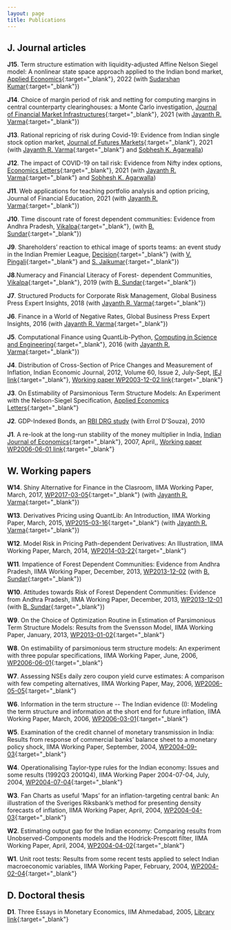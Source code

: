 ```yaml
---
layout: page
title: Publications
---
```


## J. Journal articles 

**J15**. Term structure estimation with liquidity-adjusted Affine Nelson Siegel
model: A nonlinear state space approach applied to the Indian bond market,
[Applied
Economics](https://doi.org/10.1080/00036846.2021.1967866){:target="_blank"},
2022 (with [Sudarshan
Kumar](https://stafflive.iimcal.ac.in/users/sudarshan){:target="_blank"})

**J14**. Choice of margin period of risk and netting for computing margins in
central counterparty clearinghouses: a Monte Carlo investigation, [Journal of
Financial Market
Infrastructures](http://doi.org/10.21314/JFMI.2022.003){:target="_blank"}, 2021
(with [Jayanth R. Varma](https://www.jrvarma.in/){:target="_blank"})

**J13**. Rational repricing of risk during Covid-19: Evidence from Indian single
stock option market, [Journal of Futures
Markets](https://doi.org/10.1002/fut.22240){:target="_blank"}, 2021 (with
[Jayanth R. Varma](https://www.jrvarma.in/){:target="_blank"} and [Sobhesh
K. Agarwalla](https://www.iima.ac.in/faculty-research/faculty-directory/sobhesh-agarwalla))

**J12**. The impact of COVID-19 on tail risk: Evidence from Nifty index options,
[Economics
Letters](https://doi.org/10.1016/j.econlet.2021.109878){:target="_blank"}, 2021
(with [Jayanth R. Varma](https://www.jrvarma.in/){:target="_blank"} and [Sobhesh
K. Agarwalla](https://www.iima.ac.in/faculty-research/faculty-directory/sobhesh-agarwalla))

**J11**. Web applications for teaching portfolio analysis and option pricing,
Journal of Financial Education, 2021 (with [Jayanth
R. Varma](https://www.jrvarma.in/){:target="_blank"})

**J10**. Time discount rate of forest dependent communities: Evidence from
Andhra Pradesh,
[Vikalpa](https://doi.org/10.1177/02560909211015460){:target="_blank"}, (with
[B. Sundar](https://www.icegov.org/people/sundar-balakrishna/){:target="_blank"})

**J9**. Shareholders’ reaction to ethical image of sports teams: an event study
in the Indian Premier League,
[Decision](https://doi.org/10.1007/s40622-019-00230-9){:target="_blank"} (with
[V. Pingali](https://www.iima.ac.in/faculty-research/faculty-directory/Viswanath-Pingali){:target="_blank"}
and [S. Jaikumar](https://www.iimcal.ac.in/users/saravana){:target="_blank"})

**J8**.Numeracy and Financial Literacy of Forest- dependent Communities,
[Vikalpa](https://doi.org/10.1177/0256090919862059){:target="_blank"}, 2019
(with
[B. Sundar](https://www.icegov.org/people/sundar-balakrishna/){:target="_blank"})

**J7**. Structured Products for Corporate Risk Management, Global Business Press
Expert Insights, 2018 (with [Jayanth
R. Varma](https://www.jrvarma.in/){:target="_blank"})

**J6**. Finance in a World of Negative Rates, Global Business Press Expert
Insights, 2016 (with [Jayanth
R. Varma](https://www.jrvarma.in/){:target="_blank"})

**J5**. Computational Finance using QuantLib-Python, [Computing in Science and
Engineering](http://dx.doi.org/10.1109/MCSE.2016.28){:target="_blank"}, 2016
(with [Jayanth R. Varma](https://www.jrvarma.in/){:target="_blank"})
   
**J4**. Distribution of Cross-Section of Price Changes and Measurement of
Inflation, Indian Economic Journal, 2012, Volume 60, Issue 2, July-Sept, [IEJ
link](http://www.iima.ac.in/assets/snippets/workingpaperpdf/2003-12-02vineet.pdf){:target="_blank"},
[Working paper WP2003-12-02
link](http://www.iima.ac.in/assets/snippets/workingpaperpdf/2003-12-02vineet.pdf){:target="_blank"}

**J3**. On Estimability of Parsimonious Term Structure Models: An Experiment
with the Nelson-Siegel Specification, [Applied Economics
Letters](http://www.tandfonline.com/doi/abs/10.1080/13504851.2012.657343){:target="_blank"}

**J2**. GDP-Indexed Bonds, an [RBI DRG
study](http://rbidocs.rbi.org.in/rdocs/Publications/PDFs/DSRS210410.pdf) (with
Errol D'Souza), 2010
   
**J1**. A re-look at the long-run stability of the money multiplier in India,
[Indian Journal of
Economics](http://www.indianjournalofeconomics.com/april2007.htm#4){:target="_blank"},
2007, April,, [Working paper WP2006-06-01
link](http://www.iima.ac.in/assets/snippets/workingpaperpdf/2004-09-02vineet.pdf){:target="_blank"}

## W. Working papers

**W14**. Shiny Alternative for Finance in the Clasroom, IIMA Working Paper,
March, 2017,
[WP2017-03-05](https://web.iima.ac.in/assets/snippets/workingpaperpdf/2582881092017-03-05.pdf){:target="_blank"}
(with [Jayanth R. Varma](https://www.jrvarma.in/){:target="_blank"})

**W13**. Derivatives Pricing using QuantLib: An Introduction, IIMA Working
Paper, March, 2015,
[WP2015-03-16](http://icmrindia.vikalpa.com/assets/snippets/workingpaperpdf/10947720332015-03-16.pdf){:target="_blank"}
(with [Jayanth R. Varma](https://www.jrvarma.in/){:target="_blank"})

**W12**. Model Risk in Pricing Path-dependent Derivatives: An Illustration, IIMA
Working Paper, March, 2014,
[WP2014-03-22](http://www.iima.ac.in/assets/snippets/workingpaperpdf/16203593332014-03-22.pdf){:target="_blank"}

**W11**. Impatience of Forest Dependent Communities: Evidence from Andhra
Pradesh, IIMA Working Paper, December, 2013,
[WP2013-12-02](http://www.iima.ac.in/assets/snippets/workingpaperpdf/17809571402013-12-02.pdf)
(with
[B. Sundar](http://www.iima.ac.in/fpm/index.php?fpmid=sundarb){:target="_blank"})

**W10**. Attitudes towards Risk of Forest Dependent Communities: Evidence from
Andhra Pradesh, IIMA Working Paper, December, 2013,
[WP2013-12-01](http://www.iima.ac.in/assets/snippets/workingpaperpdf/14846613122013-12-01.pdf)
(with
[B. Sundar](http://www.iima.ac.in/fpm/index.php?fpmid=sundarb){:target="_blank"})

**W9**. On the Choice of Optimization Routine in Estimation of Parsimonious Term
Structure Models: Results from the Svensson Model, IIMA Working Paper, January,
2013,
[WP2013-01-02](http://www.iima.ac.in/assets/snippets/workingpaperpdf/15603166612013-01-02.pdf){:target="_blank"}

**W8**. On estimability of parsimonious term structure models: An experiment
with three popular specifications, IIMA Working Paper, June, 2006,
[WP2006-06-01](http://www.iima.ac.in/assets/snippets/workingpaperpdf/2006-06-01vvirmani.pdf){:target="_blank"}
   
**W7**. Assessing NSEs daily zero coupon yield curve estimates: A comparison
with few competing alternatives, IIMA Working Paper, May, 2006,
[WP2006-05-05](http://www.iima.ac.in/assets/snippets/workingpaperpdf/2006-05-05vvirmani.pdf){:target="_blank"}

**W6**. Information in the term structure -- The Indian evidence (I): Modeling
the term structure and information at the short end for future inflation, IIMA
Working Paper, March, 2006,
[WP2006-03-01](http://www.iima.ac.in/assets/snippets/workingpaperpdf/2006-03-01vineet.pdf){:target="_blank"}

**W5**. Examination of the credit channel of monetary transmission in India:
Results from response of commercial banks’ balance sheet to a monetary policy
shock, IIMA Working Paper, September, 2004,
[WP2004-09-03](http://www.iima.ac.in/assets/snippets/workingpaperpdf/2004-09-03vineet.pdf){:target="_blank"}

**W4**. Operationalising Taylor-type rules for the Indian economy: Issues and
some results (1992Q3 2001Q4), IIMA Working Paper 2004-07-04, July, 2004,
[WP2004-07-04](http://www.iima.ac.in/assets/snippets/workingpaperpdf/2004-07-04vineet.pdf){:target="_blank"}

**W3**. Fan Charts as useful ‘Maps’ for an inflation-targeting central bank: An
illustration of the Sveriges Riksbank’s method for presenting density forecasts
of inflation, IIMA Working Paper, April, 2004,
[WP2004-04-03](http://www.iima.ac.in/assets/snippets/workingpaperpdf/2004-04-03vineet.pdf){:target="_blank"}

**W2**. Estimating output gap for the Indian economy: Comparing results from
Unobserved-Components models and the Hodrick-Prescott filter, IIMA Working
Paper, April, 2004,
[WP2004-04-02](http://www.iima.ac.in/assets/snippets/workingpaperpdf/2004-04-02vineet.pdf){:target="_blank"}

**W1**. Unit root tests: Results from some recent tests applied to select Indian
macroeconomic variables, IIMA Working Paper, February, 2004,
[WP2004-02-04](http://www.iima.ac.in/assets/snippets/workingpaperpdf/2004-02-04vineet.pdf){:target="_blank"}

## D. Doctoral thesis

**D1**. Three Essays in Monetary Economics, IIM Ahmedabad, 2005, [Library
link](http://vslopac.iima.ac.in/cgi-bin/koha/opac-detail.pl?biblionumber=130076&shelfbrowse_itemnumber=217267){:target="_blank"}

